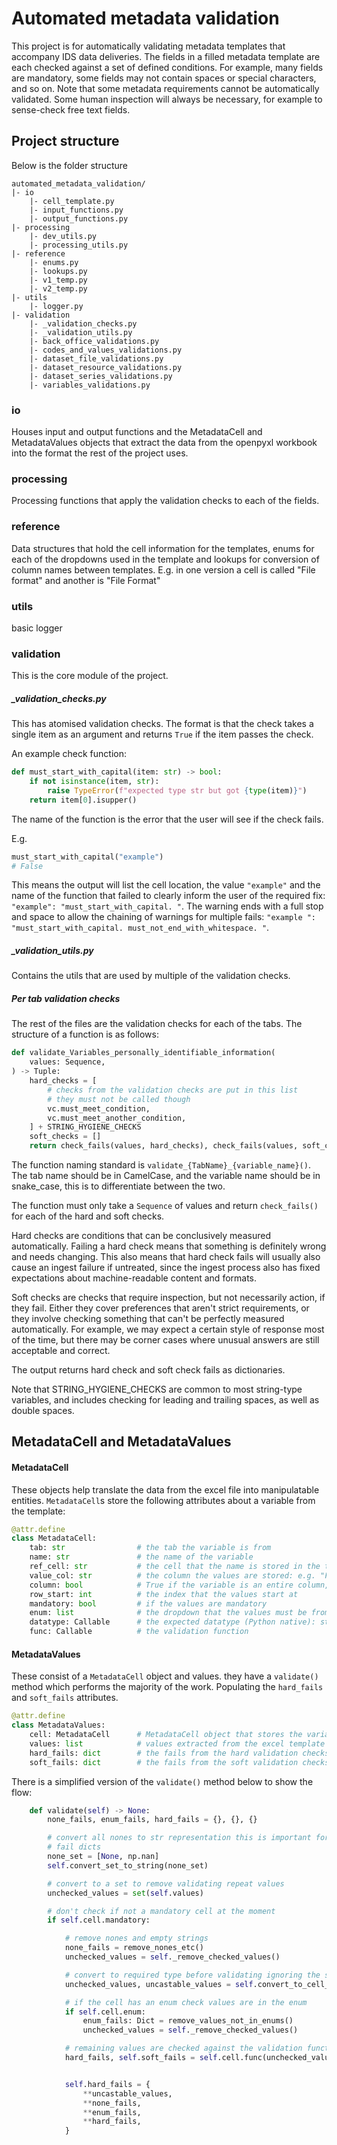 # Automated metadata validation
This project is for automatically validating metadata templates that accompany IDS data deliveries. 
The fields in a filled metadata template are each checked against a set of defined conditions. For example, many fields are mandatory, some fields may not contain spaces or special characters, and so on.
Note that some metadata requirements cannot be automatically validated. Some human inspection will always be necessary, for example to sense-check free text fields.

## Project structure
Below is the folder structure
```
automated_metadata_validation/
|- io
    |- cell_template.py
    |- input_functions.py
    |- output_functions.py
|- processing
    |- dev_utils.py
    |- processing_utils.py
|- reference
    |- enums.py
    |- lookups.py
    |- v1_temp.py
    |- v2_temp.py
|- utils
    |- logger.py
|- validation
    |- _validation_checks.py
    |- _validation_utils.py
    |- back_office_validations.py
    |- codes_and_values_validations.py
    |- dataset_file_validations.py
    |- dataset_resource_validations.py
    |- dataset_series_validations.py
    |- variables_validations.py
```

### io
Houses input and output functions and the MetadataCell and MetadataValues objects that extract the data from the openpyxl workbook into the format the rest of the project uses.

### processing
Processing functions that apply the validation checks to each of the fields.

### reference
Data structures that hold the cell information for the templates, enums for each of the dropdowns used in the template and lookups for conversion of column names between templates. E.g. in one version a cell is called "File format" and another is "File Format"

### utils
basic logger

### validation
This is the core module of the project. 

##### _validation_checks.py
This has atomised validation checks. The format is that the check takes a single item as an argument and returns `True` if the item passes the check. 

An example check function:
```python
def must_start_with_capital(item: str) -> bool:
    if not isinstance(item, str):
        raise TypeError(f"expected type str but got {type(item)}")
    return item[0].isupper()
```
The name of the function is the error that the user will see if the check fails. 

E.g.
```python
must_start_with_capital("example")
# False
```
This means the output will list the cell location, the value `"example"` and the name of the function that failed to clearly inform the user of the required fix: `"example": "must_start_with_capital. "`.
The warning ends with a full stop and space to allow the chaining of warnings for multiple fails:
`"example ": "must_start_with_capital. must_not_end_with_whitespace. "`.

##### _validation_utils.py
Contains the utils that are used by multiple of the validation checks.

##### Per tab validation checks
The rest of the files are the validation checks for each of the tabs. The structure of a function is as follows:

```python
def validate_Variables_personally_identifiable_information(
    values: Sequence,
) -> Tuple:
    hard_checks = [
        # checks from the validation checks are put in this list
        # they must not be called though
        vc.must_meet_condition,
        vc.must_meet_another_condition,
    ] + STRING_HYGIENE_CHECKS
    soft_checks = []
    return check_fails(values, hard_checks), check_fails(values, soft_checks)
```
The function naming standard is `validate_{TabName}_{variable_name}()`. The tab name should be in CamelCase, and the variable name should be in snake_case, this is to differentiate between the two. 

The function must only take a `Sequence` of values and return `check_fails()` for each of the hard and soft checks.

Hard checks are conditions that can be conclusively measured automatically. Failing a hard check means that something is definitely wrong and needs changing. This also means that hard check fails will usually also cause an ingest failure if untreated, since the ingest process also has fixed expectations about machine-readable content and formats.

Soft checks are checks that require inspection, but not necessarily action, if they fail. Either they cover preferences that aren't strict requirements, or they involve checking something that can't be perfectly measured automatically. For example, we may expect a certain style of response most of the time, but there may be corner cases where unusual answers are still acceptable and correct.

The output returns hard check and soft check fails as dictionaries.

Note that STRING_HYGIENE_CHECKS are common to most string-type variables, and includes checking for leading and trailing spaces, as well as double spaces.


## MetadataCell and MetadataValues

#### MetadataCell
These objects help translate the data from the excel file into manipulatable entities. `MetadataCell`s store the following attributes about a variable from the template:

```python
@attr.define
class MetadataCell:
    tab: str                # the tab the variable is from
    name: str               # the name of the variable
    ref_cell: str           # the cell that the name is stored in the template
    value_col: str          # the column the values are stored: e.g. "F"
    column: bool            # True if the variable is an entire column, False if it's a single cell
    row_start: int          # the index that the values start at
    mandatory: bool         # if the values are mandatory
    enum: list              # the dropdown that the values must be from (if applicable)
    datatype: Callable      # the expected datatype (Python native): str, int, float
    func: Callable          # the validation function 
```

#### MetadataValues
These consist of a `MetadataCell` object and values. they have a `validate()` method which performs the majority of the work. Populating the `hard_fails` and `soft_fails` attributes.

```python
@attr.define
class MetadataValues:
    cell: MetadataCell      # MetadataCell object that stores the variable details
    values: list            # values extracted from the excel template
    hard_fails: dict        # the fails from the hard validation checks
    soft_fails: dict        # the fails from the soft validation checks
```

There is a simplified version of the `validate()` method below to show the flow:

```python
    def validate(self) -> None:
        none_fails, enum_fails, hard_fails = {}, {}, {}

        # convert all nones to str representation this is important for the
        # fail dicts
        none_set = [None, np.nan]
        self.convert_set_to_string(none_set)

        # convert to a set to remove validating repeat values
        unchecked_values = set(self.values)

        # don't check if not a mandatory cell at the moment
        if self.cell.mandatory:

            # remove nones and empty strings
            none_fails = remove_nones_etc()
            unchecked_values = self._remove_checked_values()

            # convert to required type before validating ignoring the string nones
            unchecked_values, uncastable_values = self.convert_to_cell_datatype()

            # if the cell has an enum check values are in the enum
            if self.cell.enum:
                enum_fails: Dict = remove_values_not_in_enums()
                unchecked_values = self._remove_checked_values()

            # remaining values are checked against the validation function
            hard_fails, self.soft_fails = self.cell.func(unchecked_values)


            self.hard_fails = {
                **uncastable_values,
                **none_fails,
                **enum_fails,
                **hard_fails,
            }
```
